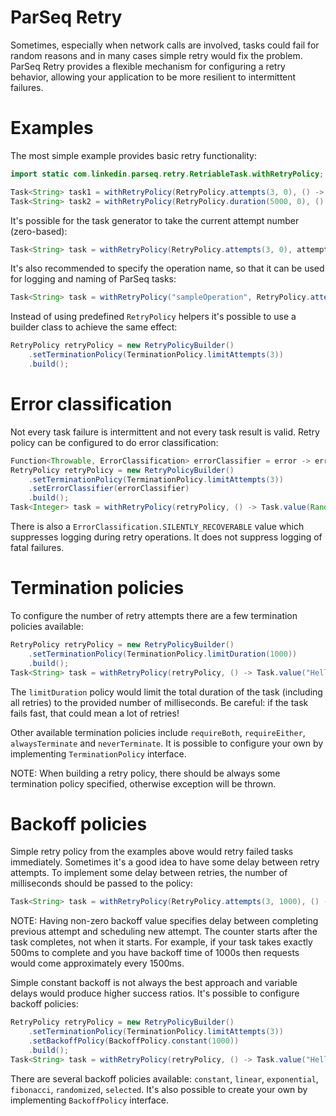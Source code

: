 ParSeq Retry
============

Sometimes, especially when network calls are involved, tasks could fail for random reasons and in many cases simple retry would fix the problem. ParSeq Retry provides a flexible mechanism for configuring a retry behavior, allowing your application to be more resilient to intermittent failures.

Examples
========

The most simple example provides basic retry functionality:

```java
import static com.linkedin.parseq.retry.RetriableTask.withRetryPolicy;

Task<String> task1 = withRetryPolicy(RetryPolicy.attempts(3, 0), () -> Task.value("Hello, World!"));
Task<String> task2 = withRetryPolicy(RetryPolicy.duration(5000, 0), () -> Task.value("Hello, World!"));
```

It's possible for the task generator to take the current attempt number (zero-based): 

```java
Task<String> task = withRetryPolicy(RetryPolicy.attempts(3, 0), attempt -> Task.value("Current attempt: " + attempt));
```

It's also recommended to specify the operation name, so that it can be used for logging and naming of ParSeq tasks:

```java
Task<String> task = withRetryPolicy("sampleOperation", RetryPolicy.attempts(3, 0), () -> Task.value("Hello, World!"));
```

Instead of using predefined ```RetryPolicy``` helpers it's possible to use a builder class to achieve the same effect:

```java
RetryPolicy retryPolicy = new RetryPolicyBuilder()
    .setTerminationPolicy(TerminationPolicy.limitAttempts(3))
    .build();
```

Error classification
===============================

Not every task failure is intermittent and not every task result is valid. Retry policy can be configured to do error classification:

```java
Function<Throwable, ErrorClassification> errorClassifier = error -> error instanceof TimeoutException ? ErrorClassification.RECOVERABLE : ErrorClassification.FATAL;
RetryPolicy retryPolicy = new RetryPolicyBuilder()
    .setTerminationPolicy(TerminationPolicy.limitAttempts(3))
    .setErrorClassifier(errorClassifier)
    .build();
Task<Integer> task = withRetryPolicy(retryPolicy, () -> Task.value(Random.nextInt(10)));
```

There is also a ```ErrorClassification.SILENTLY_RECOVERABLE``` value which suppresses logging during retry operations. It does not suppress logging of fatal failures.

Termination policies
====================

To configure the number of retry attempts there are a few termination policies available:

```java
RetryPolicy retryPolicy = new RetryPolicyBuilder()
    .setTerminationPolicy(TerminationPolicy.limitDuration(1000))
    .build();
Task<String> task = withRetryPolicy(retryPolicy, () -> Task.value("Hello, World!"));
```

The ```limitDuration``` policy would limit the total duration of the task (including all retries) to the provided number of milliseconds. Be careful: if the task fails fast, that could mean a lot of retries!

Other available termination policies include ```requireBoth```, ```requireEither```, ```alwaysTerminate``` and ```neverTerminate```. It is possible to configure your own by implementing ```TerminationPolicy``` interface.

NOTE: When building a retry policy, there should be always some termination policy specified, otherwise exception will be thrown.

Backoff policies
================

Simple retry policy from the examples above would retry failed tasks immediately. Sometimes it's a good idea to have some delay between retry attempts. To implement some delay between retries, the number of milliseconds should be passed to the policy:

```java
Task<String> task = withRetryPolicy(RetryPolicy.attempts(3, 1000), () -> Task.value("Hello, World!"));
```

NOTE: Having non-zero backoff value specifies delay between completing previous attempt and scheduling new attempt. The counter starts after the task completes, not when it starts. For example, if your task takes exactly 500ms to complete and you have backoff time of 1000s then requests would come approximately every 1500ms.

Simple constant backoff is not always the best approach and variable delays would produce higher success ratios. It's possible to configure backoff policies:

```java
RetryPolicy retryPolicy = new RetryPolicyBuilder()
    .setTerminationPolicy(TerminationPolicy.limitAttempts(3))
    .setBackoffPolicy(BackoffPolicy.constant(1000))
    .build();
Task<String> task = withRetryPolicy(retryPolicy, () -> Task.value("Hello, World!"));
```

There are several backoff policies available: ```constant```, ```linear```, ```exponential```, ```fibonacci```, ```randomized```, ```selected```. It's also possible to create your own by implementing ```BackoffPolicy``` interface.

